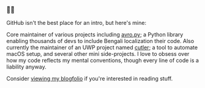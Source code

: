 ### 🔨👀

GitHub isn't the best place for an intro, but here's mine:

Core maintainer of various projects including [avro.py](https://github.com/hitblast/avro.py); a Python library enabling thousands of devs to include Bengali localization their code. Also currently the maintainer of an UWP project named [cutler](https://cutlercli.github.io); a tool to automate macOS setup, and several
other mini side-projects. I love to obsess over how my code reflects my mental conventions, though every line of code is a liability anyway.

Consider [viewing my blogfolio](https://hitblast.github.io) if you're interested in reading stuff.
